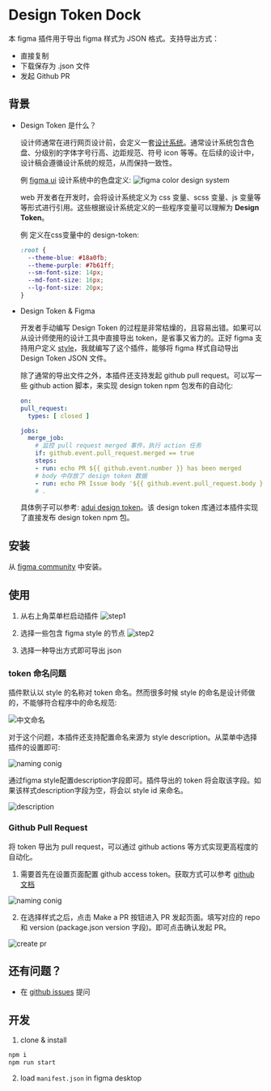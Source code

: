 # Design Token Dock

本 figma 插件用于导出 figma 样式为 JSON 格式。支持导出方式：

- 直接复制
- 下载保存为 .json 文件
- 发起 Github PR

## 背景

- Design Token 是什么？

  设计师通常在进行网页设计前，会定义一套[设计系统](https://uxdesign.cc/everything-you-need-to-know-about-design-systems-54b109851969)。通常设计系统包含色盘、分级别的字体字号行高、边距规范、符号 icon 等等。在后续的设计中，设计稿会遵循设计系统的规范，从而保持一致性。

  例 [figma ui](https://www.figma.com/community/file/928108847914589057/UI2%3A-Figma's-Design-System) 设计系统中的色盘定义:
  ![figma color design system](./assets/design-system.png)

  web 开发者在开发时，会将设计系统定义为 css 变量、scss 变量、js 变量等等形式进行引用。这些根据设计系统定义的一些程序变量可以理解为 **Design Token**。

  例 定义在css变量中的 design-token:

  ```css
  :root {
    --theme-blue: #18a0fb;
    --theme-purple: #7b61ff;
    --sm-font-size: 14px;
    --md-font-size: 16px;
    --lg-font-size: 20px;
  }
  ```

- Design Token & Figma

  开发者手动编写 Design Token 的过程是非常枯燥的，且容易出错。如果可以从设计师使用的设计工具中直接导出 token，是省事又省力的。正好 figma 支持用户定义 [style](https://help.figma.com/hc/en-us/articles/360039238753-Styles-in-Figma)，我就编写了这个插件，能够将 figma 样式自动导出 Design Token JSON 文件。
  
  除了通常的导出文件之外，本插件还支持发起 github pull request。可以写一些 github action 脚本，来实现 design token npm 包发布的自动化:

  ```yml
  on:
  pull_request:
    types: [ closed ]

  jobs:
    merge_job:
      # 监控 pull request merged 事件，执行 action 任务
      if: github.event.pull_request.merged == true
      steps:
      - run: echo PR ${{ github.event.number }} has been merged
      # body 中存放了 design token 数据
      - run: echo PR Issue body '${{ github.event.pull_request.body }}'
      # .
  ```

  具体例子可以参考: [adui design token](https://github.com/ExcitedSpider/adui-design-token/blob/master/.github/workflows/pr-merged.yml)。该 design token 库通过本插件实现了直接发布 design token npm 包。 

## 安装

从 [figma community](https://www.figma.com/community/plugin/903167004921142962/Design-Token-Dock-%2F-%E6%A0%B7%E5%BC%8F%E5%AF%BC%E5%87%BA%E5%B7%A5%E5%85%B7) 中安装。

## 使用

1. 从右上角菜单栏启动插件
  ![step1](./assets/usage-step-1.png)

2. 选择一些包含 figma style 的节点
  ![step2](./assets/usage-step-2.png)

3. 选择一种导出方式即可导出 json

### token 命名问题

插件默认以 style 的名称对 token 命名。然而很多时候 style 的命名是设计师做的，不能够符合程序中的命名规范:

![中文命名](./assets/styles-zh.png)

对于这个问题，本插件还支持配置命名来源为 style description。从菜单中选择插件的设置即可:

![naming conig](./assets/naming-config.png)

通过figma style配置description字段即可。插件导出的 token 将会取该字段。如果该样式description字段为空，将会以 style id 来命名。

![description](./assets/description-naming.png)

### Github Pull Request

将 token 导出为 pull request，可以通过 github actions 等方式实现更高程度的自动化。

1. 需要首先在设置页面配置 github access token。获取方式可以参考 [github 文档](https://docs.github.com/en/free-pro-team@latest/github/authenticating-to-github/creating-a-personal-access-token)

  ![naming conig](./assets/naming-config.png)

2. 在选择样式之后，点击 Make a PR 按钮进入 PR 发起页面。填写对应的 repo 和 version (package.json version 字段)。即可点击确认发起 PR。

  ![create pr](./assets/usage-create-pr.png)

## 还有问题？

- 在 [github issues](https://github.com/ExcitedSpider/figma-design-token-dock/issues/new) 提问

## 开发

1. clone & install

```bash
npm i
npm run start
```

2. load `manifest.json` in figma desktop

